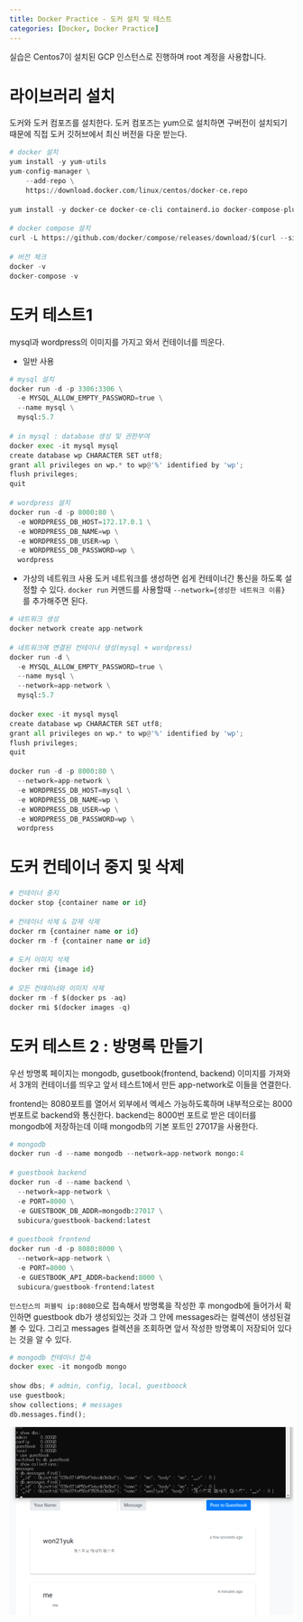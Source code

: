 ```yaml
---
title: Docker Practice - 도커 설치 및 테스트
categories: [Docker, Docker Practice]
---
```


실습은 Centos7이 설치된 GCP 인스턴스로 진행하며 root 계정을 사용합니다.

# 라이브러리 설치
도커와 도커 컴포즈를 설치한다. 도커 컴포즈는 yum으로 설치하면 구버전이 설치되기 때문에 직접 도커 깃허브에서 최신 버전을 다운 받는다.
```python
# docker 설치
yum install -y yum-utils
yum-config-manager \
    --add-repo \
    https://download.docker.com/linux/centos/docker-ce.repo

yum install -y docker-ce docker-ce-cli containerd.io docker-compose-plugin

# docker compose 설치
curl -L https://github.com/docker/compose/releases/download/$(curl --silent https://api.github.com/repos/docker/compose/releases/latest | jq .name -r)/docker-compose-$(uname -s)-$(uname -m) -o /usr/bin/docker-compose && chmod 755 /usr/bin/docker-compose

# 버전 체크
docker -v
docker-compose -v

```

# 도커 테스트1
mysql과 wordpress의 이미지를 가지고 와서 컨테이너를 띄운다.

- 일반 사용

```python
# mysql 설치
docker run -d -p 3306:3306 \
  -e MYSQL_ALLOW_EMPTY_PASSWORD=true \
  --name mysql \
  mysql:5.7

# in mysql : database 생성 및 권한부여
docker exec -it mysql mysql
create database wp CHARACTER SET utf8;
grant all privileges on wp.* to wp@'%' identified by 'wp';
flush privileges;
quit

# wordpress 설치
docker run -d -p 8000:80 \
  -e WORDPRESS_DB_HOST=172.17.0.1 \
  -e WORDPRESS_DB_NAME=wp \
  -e WORDPRESS_DB_USER=wp \
  -e WORDPRESS_DB_PASSWORD=wp \
  wordpress
```

- 가상의 네트워크 사용
도커 네트워크를 생성하면 쉽게 컨테이너간 통신을 하도록 설정할 수 있다. `docker run` 커맨드를 사용할때 `--network={생성한 네트워크 이름}` 를 추가해주면 된다.

```python
# 네트워크 생성
docker network create app-network

# 네트워크에 연결된 컨테이너 생성(mysql + wordpress)
docker run -d \
  -e MYSQL_ALLOW_EMPTY_PASSWORD=true \
  --name mysql \
  --network=app-network \
  mysql:5.7

docker exec -it mysql mysql
create database wp CHARACTER SET utf8;
grant all privileges on wp.* to wp@'%' identified by 'wp';
flush privileges;
quit

docker run -d -p 8000:80 \
  --network=app-network \
  -e WORDPRESS_DB_HOST=mysql \
  -e WORDPRESS_DB_NAME=wp \
  -e WORDPRESS_DB_USER=wp \
  -e WORDPRESS_DB_PASSWORD=wp \
  wordpress
```

# 도커 컨테이너 중지 및 삭제

```python
# 컨테이너 중지
docker stop {container name or id}

# 컨테이너 삭제 & 강제 삭제
docker rm {container name or id}
docker rm -f {container name or id}

# 도커 이미지 삭제
docker rmi {image id}

# 모든 컨테이너와 이미지 삭제
docker rm -f $(docker ps -aq)
docker rmi $(docker images -q)
```

# 도커 테스트 2 : 방명록 만들기
우선 방명록 페이지는 mongodb, gusetbook(frontend, backend) 이미지를 가져와서 3개의 컨테이너를 띄우고 앞서 테스트1에서 만든 app-network로 이들을 연결한다.

frontend는 8080포트를 열어서 외부에서 엑세스 가능하도록하며 내부적으로는 8000번포트로 backend와 통신한다. backend는 8000번 포트로 받은 데이터를 mongodb에 저장하는데 이때 mongodb의 기본 포트인 27017을 사용한다.

```python
# mongodb
docker run -d --name mongodb --network=app-network mongo:4

# guestbook backend
docker run -d --name backend \
  --network=app-network \
  -e PORT=8000 \
  -e GUESTBOOK_DB_ADDR=mongodb:27017 \
  subicura/guestbook-backend:latest

# guestbook frontend
docker run -d -p 8080:8000 \
  --network=app-network \
  -e PORT=8000 \
  -e GUESTBOOK_API_ADDR=backend:8000 \
  subicura/guestbook-frontend:latest
```

`인스턴스의 퍼블릭 ip:8080`으로 접속해서 방명록을 작성한 후 mongodb에 들어가서 확인하면 guestbook db가 생성되있는 것과 그 안에 messages라는 컬렉션이 생성된걸 볼 수 있다. 그리고 messages 컬렉션을 조회하면 앞서 작성한 방명록이 저장되어 있다는 것을 알 수 있다.

```python
# mongodb 컨테이너 접속
docker exec -it mongodb mongo

show dbs; # admin, config, local, guestboock
use guestbook;
show collections; # messages
db.messages.find();
```

![docker-practice-test](/images/docker-practice-test.png)
